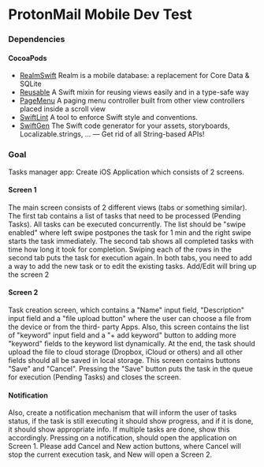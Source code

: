 ProtonMail Mobile Dev Test
===========

### Dependencies
#### CocoaPods
- [RealmSwift](https://github.com/realm/realm-cocoa) Realm is a mobile database: a replacement for Core Data & SQLite
- [Reusable](https://github.com/AliSoftware/Reusable) A Swift mixin for reusing views easily and in a type-safe way
- [PageMenu](https://github.com/PageMenu/PageMenu) A paging menu controller built from other view controllers placed inside a scroll view
- [SwiftLint](https://github.com/realm/SwiftLint) A tool to enforce Swift style and conventions.
- [SwiftGen](https://github.com/SwiftGen/SwiftGen) The Swift code generator for your assets, storyboards, Localizable.strings, … — Get rid of all String-based APIs!

### Goal
Tasks manager app: Create iOS Application which consists of 2 screens.

#### Screen 1
The main screen consists of 2 different views (tabs or something similar). The first tab contains a list of tasks that need to be processed (Pending Tasks). All tasks can be executed concurrently. The list should be "swipe enabled" where left swipe postpones the task for 1 min and the right swipe starts the task immediately. The second tab shows all completed tasks with time how long it took for completion. Swiping each of the rows in the second tab puts the task for execution again. In both tabs, you need to add a way to add the new task or to edit the existing tasks. Add/Edit will bring up the screen 2

#### Screen 2
Task creation screen, which contains a "Name" input field, "Description" input field and a "file upload button" where the user can choose a file from the device or from the third- party Apps. Also, this screen contains the list of "keyword" input field and a "+ add keyword" button to adding more "keyword" fields to the keyword list dynamically. At the end, the task should upload the file to cloud storage (Dropbox, iCloud or others) and all other fields should all be saved in local storage. This screen contains buttons "Save" and "Cancel". Pressing the "Save" button puts the task in the queue for execution (Pending Tasks) and closes the screen.

#### Notification
Also, create a notification mechanism that will inform the user of tasks status, if the task is still executing it should show progress, and if it is done, it should show appropriate info. If multiple tasks are done, show this accordingly. Pressing on a notification, should open the application on Screen 1. Please add Cancel and New action buttons, where Cancel will stop the current execution task, and New will open a Screen 2.
